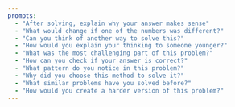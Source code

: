 ```yaml
---
prompts:
  - "After solving, explain why your answer makes sense"
  - "What would change if one of the numbers was different?"
  - "Can you think of another way to solve this?"
  - "How would you explain your thinking to someone younger?"
  - "What was the most challenging part of this problem?"
  - "How can you check if your answer is correct?"
  - "What pattern do you notice in this problem?"
  - "Why did you choose this method to solve it?"
  - "What similar problems have you solved before?"
  - "How would you create a harder version of this problem?"
---
```

